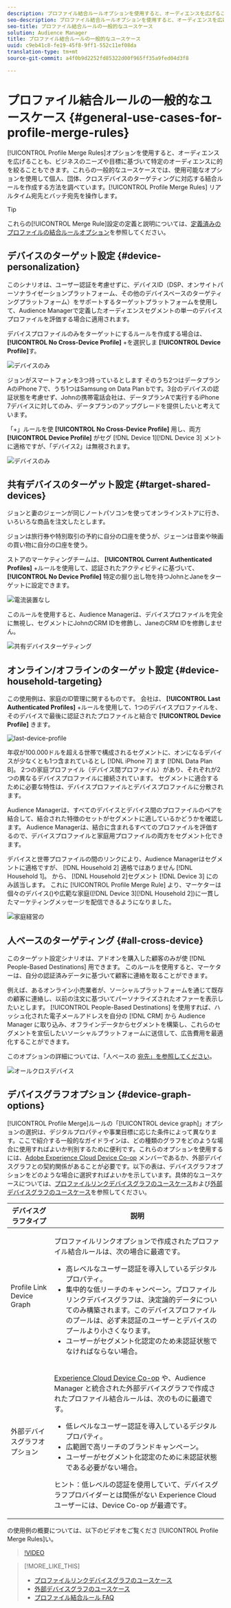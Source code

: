 ```yaml
---
description: プロファイル結合ルールオプションを使用すると、オーディエンスを広げることも、ビジネスのニーズや目標に基づいて特定のオーディエンスに的を絞ることもできます。これらの一般的なユースケースでは、使用可能なオプションを使用して個人、団体、クロスデバイスのターゲティングに対応する結合ルールを作成する方法を調べています。
seo-description: プロファイル結合ルールオプションを使用すると、オーディエンスを広げることも、ビジネスのニーズや目標に基づいて特定のオーディエンスに的を絞ることもできます。これらの一般的なユースケースでは、使用可能なオプションを使用して個人、団体、クロスデバイスのターゲティングに対応する結合ルールを作成する方法を調べています。
seo-title: プロファイル結合ルールの一般的なユースケース
solution: Audience Manager
title: プロファイル結合ルールの一般的なユースケース
uuid: c9eb41c8-fe19-45f8-9ff1-552c11ef08da
translation-type: tm+mt
source-git-commit: a4f0b9d2252fd85322d00f965ff35a9fed04d3f8

---
```



# プロファイル結合ルールの一般的なユースケース {#general-use-cases-for-profile-merge-rules}

[!UICONTROL Profile Merge Rules]オプションを使用すると、オーディエンスを広げることも、ビジネスのニーズや目標に基づいて特定のオーディエンスに的を絞ることもできます。これらの一般的なユースケースでは、使用可能なオプションを使用して個人、団体、クロスデバイスのターゲティングに対応する結合ルールを作成する方法を調べています。[!UICONTROL Profile Merge Rules] リアルタイム宛先とバッチ宛先を操作します。

>[!TIP]
>
>これらの[!UICONTROL Merge Rule]設定の定義と説明については、[定義済みのプロファイルの結合ルールオプション](merge-rule-definitions.md)を参照してください。

## デバイスのターゲット設定 {#device-personalization}

このシナリオは、ユーザー認証を考慮せずに、デバイスID（DSP、オンサイトパーソナライゼーションプラットフォーム、その他のデバイスベースのターゲティングプラットフォーム）をサポートするターゲットプラットフォームを使用して、Audience Managerで定義したオーディエンスセグメントの単一のデバイスプロファイルを評価する場合に適用されます。

デバイスプロファイルのみをターゲットにするルールを作成する場合は、 **[!UICONTROL No Cross-Device Profile]** +を選択しま **[!UICONTROL Device Profile]**&#x200B;す。

![デバイスのみ](assets/device-only.png)

ジョンがスマートフォンを3つ持っているとします そのうち2つはデータプランAのiPhone 7で、うち1つはSamsung on Data Plan bです。3台のデバイスの認証状態を考慮せず、Johnの携帯電話会社は、データプランAで実行するiPhone 7デバイスに対してのみ、データプランのアップグレードを提供したいと考えています。

「+」ルールを使 **[!UICONTROL No Cross-Device Profile]** 用し、両方 **[!UICONTROL Device Profile]** がセグ [!DNL Device 1][!DNL Device 3] メントに適格ですが、「デバイス2」は無視されます。

![デバイスのみ](assets/device-management.png)

## 共有デバイスのターゲット設定 {#target-shared-devices}

ジョンと妻のジェーンが同じノートパソコンを使ってオンラインストアに行き、いろいろな商品を注文したとします。

ジョンは旅行券や特別取引の予約に自分の口座を使うが、ジェーンは音楽や映画の買い物に自分の口座を使う。

ストアのマーケティングチームは、 **[!UICONTROL Current Authenticated Profiles]** +ルールを使用して、認証されたアクティビティに基づいて、 **[!UICONTROL No Device Profile]** 特定の掘り出し物を持つJohnとJaneをターゲットに設定できます。

![電流装置なし](assets/current-no-device.png)

このルールを使用すると、Audience Managerは、デバイスプロファイルを完全に無視し、セグメントにJohnのCRM IDを修飾し、JaneのCRM IDを修飾しません。

![共有デバイスターゲティング](assets/shared-device-targeting.png)

## オンライン/オフラインのターゲット設定 {#device-household-targeting}

この使用例は、家庭のID管理に関するものです。 会社は、 **[!UICONTROL Last Authenticated Profiles]** +ルールを使用して、1つのデバイスプロファイルを、そのデバイスで最後に認証されたプロファイルと結合で **[!UICONTROL Device Profile]** きます。

![last-device-profile](assets/last-device-profile.png)

年収が100.000ドルを超える世帯で構成されるセグメントに、オンになるデバイスが少なくとも1つ含まれているとし [!DNL iPhone 7] ます [!DNL Data Plan B]。 2つの家庭プロファイル（デバイス間プロファイル）があり、それぞれが2つの異なるデバイスプロファイルに接続されています。 セグメントに適合するために必要な特性は、デバイスプロファイルとデバイスプロファイルに分散されます。

Audience Managerは、すべてのデバイスとデバイス間のプロファイルのペアを結合して、結合された特徴のセットがセグメントに適しているかどうかを確認します。 Audience Managerは、結合に含まれるすべてのプロファイルを評価するので、デバイスプロファイルと家庭用プロファイルの両方をセグメント化できます。

デバイスと世帯プロファイルの間のリンクにより、Audience Managerはセグメントに適格ですが、 [!DNL Household 2] 適格ではありません [!DNL Household 1]。 から、 [!DNL Household 2]セグメント [!DNL Device 3] にのみ該当します。 これに [!UICONTROL Profile Merge Rule] より、マーケターは個々のデバイス()や広範な家庭([!DNL Device 3][!DNL Household 2])に一貫したマーケティングメッセージを配信できるようになりました。

![家庭経営の](assets/household-management.png)

## 人ベースのターゲティング {#all-cross-device}

このターゲット設定シナリオは、アドオンを購入した顧客のみが使 [!DNL People-Based Destinations] 用できます。 このルールを使用すると、マーケターは、自分の認証済みデータに基づいて顧客に連絡を取ることができます。

例えば、あるオンライン小売業者が、ソーシャルプラットフォームを通じて既存の顧客に連絡し、以前の注文に基づいてパーソナライズされたオファーを表示したいとします。 [!UICONTROL People-Based Destinations] を使用すれば、ハッシュ化された電子メールアドレスを自分の [!DNL CRM] から Audience Manager に取り込み、オフラインデータからセグメントを構築し、これらのセグメントを宣伝したいソーシャルプラットフォームに送信して、広告費用を最適化することができます。

このオプションの詳細については、「人ベースの [宛先」を参照してください](../destinations/people-based-destinations-overview.md)。

![オールクロスデバイス](assets/all-cross-device.png)

## デバイスグラフオプション {#device-graph-options}

[!UICONTROL Profile Merge]ルールの「[!UICONTROL device graph]」オプションの選択は、デジタルプロパティや事業目標に応じた条件によって異なります。ここで紹介する一般的なガイドラインは、どの種類のグラフをどのような場合に使用すればよいか判別するために便利です。これらのオプションを使用するには、[Adobe Experience Cloud Device Co-op](https://docs.adobe.com/content/help/en/device-co-op/using/home.html) メンバーであるか、外部デバイスグラフとの契約関係があることが必要です。以下の表は、デバイスグラフオプションをどのような場合に選択すればよいかを示しています。具体的なユースケースについては、[プロファイルリンクデバイスグラフのユースケース](profile-link-use-case.md)および[外部デバイスグラフのユースケース](external-graph-use-cases.md)を参照してください。

<table id="table_66D9152D4FF040A186003272D456625D"> 
 <thead> 
  <tr> 
   <th colname="col1" class="entry"> デバイスグラフタイプ </th> 
   <th colname="col2" class="entry"> 説明 </th> 
  </tr>
 </thead>
 <tbody> 
  <tr> 
   <td colname="col1"> <p><span class="wintitle"> Profile Link Device Graph</span> </p> </td> 
   <td colname="col2"> <p><span class="wintitle">プロファイルリンク</span>オプションで作成された<span class="wintitle">プロファイル結合</span>ルールは、次の場合に最適です。 </p> <p> 
     <ul id="ul_FF44FA894BB2448887C8EDA9C8407EF9"> 
      <li id="li_E22505210C664FE6A9AA7C61244B36DA">高レベルなユーザー認証を導入しているデジタルプロパティ。 </li> 
      <li id="li_BE7112EE611E4DEB95B5C0A2852BFA97">集中的な低リーチのキャンペーン。<span class="wintitle">プロファイルリンク</span>デバイスグラフは、決定論的データについてのみ構築されます。このデバイスプロファイルのプールは、必ず未認証のユーザーとデバイスのプールより小さくなります。 </li> 
      <li id="li_5FD9E936A72A4EFE80E694FA2E08E385">ユーザーがセグメント化認定のため未認証状態でなければならない場合。 </li> 
     </ul> </p> </td> 
  </tr> 
  <tr> 
   <td colname="col1"> <p>外部デバイスグラフオプション </p> </td> 
   <td colname="col2"> <p><a href="https://marketing.adobe.com/resources/help/en_US/mcdc/" format="https" scope="external">Experience Cloud Device Co-op</a> や、<span class="keyword">Audience Manager</span> と統合された外部デバイスグラフで作成された<span class="wintitle">プロファイル結合</span>ルールは、次のものに最適です。 </p> <p> 
     <ul id="ul_D76D773988604A619FA4A3BF37F910F0"> 
      <li id="li_969A0755A9E34CBEB2F7331C137B9A26">低レベルなユーザー認証を導入しているデジタルプロパティ。 </li> 
      <li id="li_AC78C8B4AD5340FFAC44FE851096C6A6">広範囲で高リーチのブランドキャンペーン。 </li> 
      <li id="li_14AEC54CE34440889A3A36324EC6F497">ユーザーがセグメント化認定のために未認証状態である必要がない場合。 </li> 
     </ul> </p> <p> <p>ヒント：低レベルの認証を使用していて、デバイスグラフプロバイダーとは関係がない <span class="keyword">Experience Cloud</span> ユーザーには、<span class="keyword">Device Co-op</span> が最適です。 </p> </p> </td> 
  </tr> 
 </tbody> 
</table>

の使用例の概要については、以下のビデオをご覧くださ [!UICONTROL Profile Merge Rules]い。

>[!VIDEO](https://video.tv.adobe.com/v/28975/?captions=jpn)

>[!MORE_LIKE_THIS]
>
>* [プロファイルリンクデバイスグラフのユースケース](profile-link-use-case.md)
>* [ 外部デバイスグラフのユースケース](external-graph-use-cases.md)
>* [プロファイル結合ルール FAQ](../../faq/faq-profile-merge.md)

